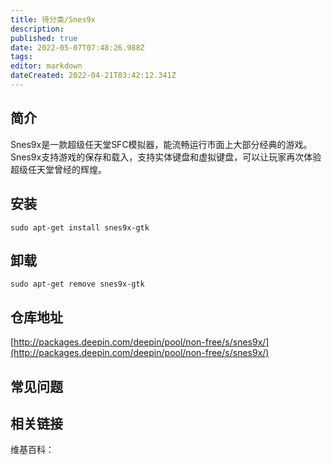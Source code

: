 ```yaml
---
title: 待分类/Snes9x
description: 
published: true
date: 2022-05-07T07:48:26.988Z
tags: 
editor: markdown
dateCreated: 2022-04-21T03:42:12.341Z
---
```


## 简介

Snes9x是一款超级任天堂SFC模拟器，能流畅运行市面上大部分经典的游戏。Snes9x支持游戏的保存和载入，支持实体键盘和虚拟键盘，可以让玩家再次体验超级任天堂曾经的辉煌。

## 安装

`sudo apt-get install snes9x-gtk`

## 卸载

`sudo apt-get remove snes9x-gtk`

## 仓库地址

[http://packages.deepin.com/deepin/pool/non-free/s/snes9x/](http://packages.deepin.com/deepin/pool/non-free/s/snes9x/)


## 常见问题


## 相关链接

维基百科：